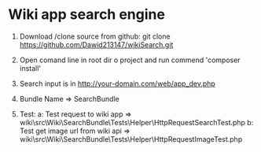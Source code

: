 Wiki app search engine
========================

1. Download /clone source from github:
git clone https://github.com/Dawid213147/wikiSearch.git

2. Open comand line in root dir o project and run commend
'composer install'

3. Search input is in http://your-domain.com/web/app_dev.php

4. Bundle Name => SearchBundle

5. Test:
    a: Test request to wiki app => wiki\src\Wiki\SearchBundle\Tests\Helper\HttpRequestSearchTest.php
    b: Test get image url from wiki api =>   wiki\src\Wiki\SearchBundle\Tests\Helper\HttpRequestImageTest.php